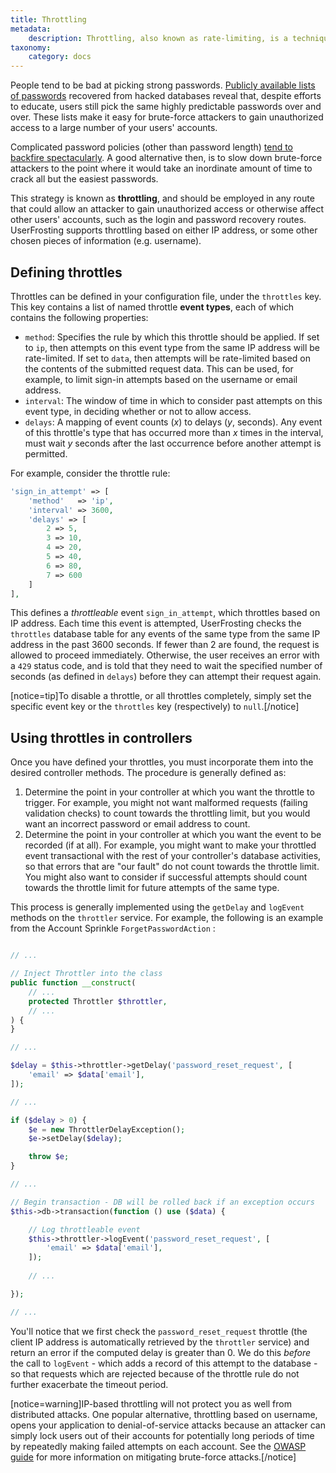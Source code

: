 ```yaml
---
title: Throttling
metadata:
    description: Throttling, also known as rate-limiting, is a technique for slowing down attackers by limiting the frequency with which they can make certain types of requests.
taxonomy:
    category: docs
---
```


People tend to be bad at picking strong passwords. [Publicly available lists of passwords](https://github.com/danielmiessler/SecLists/tree/master/Passwords) recovered from hacked databases reveal that, despite efforts to educate, users still pick the same highly predictable passwords over and over. These lists make it easy for brute-force attackers to gain unauthorized access to a large number of your users' accounts.

Complicated password policies (other than password length) [tend to backfire spectacularly](http://security.stackexchange.com/questions/6095/xkcd-936-short-complex-password-or-long-dictionary-passphrase/6116#6116). A good alternative then, is to slow down brute-force attackers to the point where it would take an inordinate amount of time to crack all but the easiest passwords.

This strategy is known as **throttling**, and should be employed in any route that could allow an attacker to gain unauthorized access or otherwise affect other users' accounts, such as the login and password recovery routes. UserFrosting supports throttling based on either IP address, or some other chosen pieces of information (e.g. username).

## Defining throttles

Throttles can be defined in your configuration file, under the `throttles` key. This key contains a list of named throttle **event types**, each of which contains the following properties:

- `method`: Specifies the rule by which this throttle should be applied. If set to `ip`, then attempts on this event type from the same IP address will be rate-limited. If set to `data`, then attempts will be rate-limited based on the contents of the submitted request data. This can be used, for example, to limit sign-in attempts based on the username or email address.
- `interval`: The window of time in which to consider past attempts on this event type, in deciding whether or not to allow access.
- `delays`: A mapping of event counts (*x*) to delays (*y*, seconds). Any event of this throttle's type that has occurred more than *x* times in the interval, must wait *y* seconds after the last occurrence before another attempt is permitted.

For example, consider the throttle rule:

```php
'sign_in_attempt' => [
    'method'   => 'ip',
    'interval' => 3600,
    'delays' => [
        2 => 5,
        3 => 10,
        4 => 20,
        5 => 40,
        6 => 80,
        7 => 600
    ]
],
```

This defines a *throttleable* event `sign_in_attempt`, which throttles based on IP address. Each time this event is attempted, UserFrosting checks the `throttles` database table for any events of the same type from the same IP address in the past 3600 seconds. If fewer than 2 are found, the request is allowed to proceed immediately. Otherwise, the user receives an error with a `429` status code, and is told that they need to wait the specified number of seconds (as defined in `delays`) before they can attempt their request again.

[notice=tip]To disable a throttle, or all throttles completely, simply set the specific event key or the `throttles` key (respectively) to `null`.[/notice]

## Using throttles in controllers

Once you have defined your throttles, you must incorporate them into the desired controller methods. The procedure is generally defined as:

1. Determine the point in your controller at which you want the throttle to trigger. For example, you might not want malformed requests (failing validation checks) to count towards the throttling limit, but you would want an incorrect password or email address to count.
2. Determine the point in your controller at which you want the event to be recorded (if at all). For example, you might want to make your throttled event transactional with the rest of your controller's database activities, so that errors that are "our fault" do not count towards the throttle limit. You might also want to consider if successful attempts should count towards the throttle limit for future attempts of the same type.

This process is generally implemented using the `getDelay` and `logEvent` methods on the `throttler` service. For example, the following is an example from the Account Sprinkle `ForgetPasswordAction` :

```php

// ...

// Inject Throttler into the class
public function __construct(
    // ... 
    protected Throttler $throttler,
    // ...
) {
}

// ...

$delay = $this->throttler->getDelay('password_reset_request', [
    'email' => $data['email'],
]);

// ...

if ($delay > 0) {
    $e = new ThrottlerDelayException();
    $e->setDelay($delay);

    throw $e;
}

// ...

// Begin transaction - DB will be rolled back if an exception occurs
$this->db->transaction(function () use ($data) {

    // Log throttleable event
    $this->throttler->logEvent('password_reset_request', [
        'email' => $data['email'],
    ]);
    
    // ...

});

// ... 
```

You'll notice that we first check the `password_reset_request` throttle (the client IP address is automatically retrieved by the `throttler` service) and return an error if the computed delay is greater than 0. We do this *before* the call to `logEvent` - which adds a record of this attempt to the database - so that requests which are rejected because of the throttle rule do not further exacerbate the timeout period.

[notice=warning]IP-based throttling will not protect you as well from distributed attacks. One popular alternative, throttling based on username, opens your application to denial-of-service attacks because an attacker can simply lock users out of their accounts for potentially long periods of time by repeatedly making failed attempts on each account. See the [OWASP guide](https://www.owasp.org/index.php/Blocking_Brute_Force_Attacks) for more information on mitigating brute-force attacks.[/notice]
